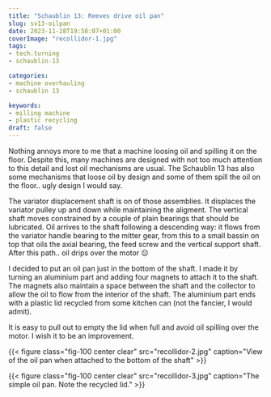 ```yaml
---
title: "Schaublin 13: Reeves drive oil pan"
slug: sv13-oilpan
date: 2023-11-28T19:58:07+01:00
coverImage: "recollidor-1.jpg"
tags:
- tech.turning
- schaublin-13

categories:
- machine overhauling
- schaublin 13

keywords:
- milling machine
- plastic recycling
draft: false
---
```


Nothing annoys more to me that a machine loosing oil and spilling it
on the floor. Despite this, many machines are designed with not too
much attention to this detail and lost oil mechanisms are usual. The
Schaublin 13 has also some mechanisms that loose oil by design and
some of them spill the oil on the floor.. ugly design I would say.

<!--more-->

The variator displacement shaft is on of those assemblies. It
displaces the variator pulley up and down while maintaining the
aligment. The vertical shaft moves constrained by a couple of plain
bearings that should be lubricated. Oil arrives to the shaft following
a descending way: it flows from the variator handle bearing to the
mitter gear, from this to a small bassin on top that oils the axial
bearing, the feed screw and the vertical support shaft. After this
path.. oil drips over the motor :frowning_face:

I decided to put an oil pan just in the bottom of the shaft. I made it
by turning an aluminium part and adding four magnets to attach it to
the shaft. The magnets also maintain a space between the shaft and the
collector to allow the oil to flow from the interior of the shaft. The
aluminium part ends with a plastic lid recycled from some kitchen can
(not the fancier, I would admit).

It is easy to pull out to empty the lid when full and avoid oil
spilling over the motor. I wish it to be an improvement.

{{< figure 
	class="fig-100 center clear" 
	src="recollidor-2.jpg"
	caption="View of the oil pan when attached to the bottom of the shaft"
	>}}

{{< figure 
	class="fig-100 center clear" 
	src="recollidor-3.jpg" 
	caption="The simple oil pan. Note the recycled lid."
	>}}

<!--
{{< image classes="fig-100 center clear" src="recollidor-2.jpg" >}}

{{< image classes="fig-100 center clear" src="recollidor-3.jpg" >}}
-->


<!--
{{< image classes="fig-100 center clear" src="original.jpg" >}}

{{< youtube id="k38Vl8QqrZE" >}}
-->
